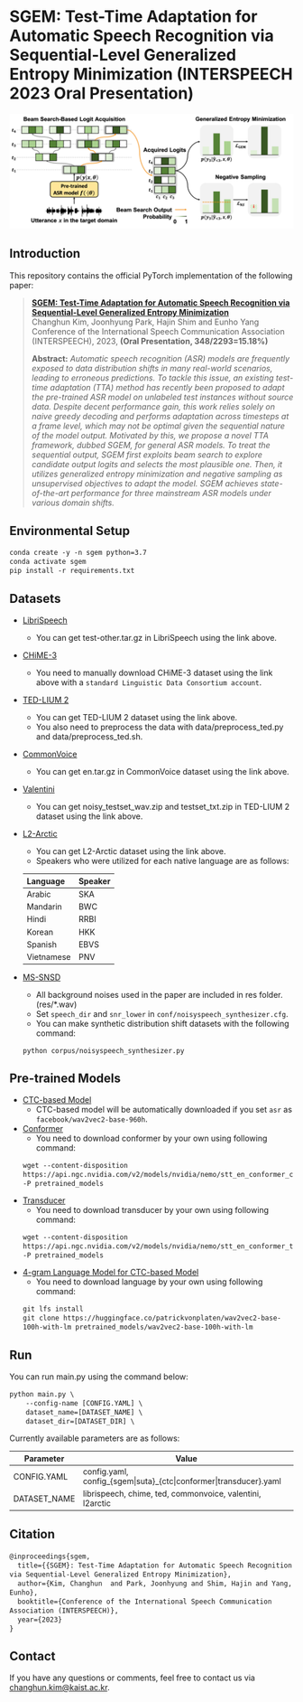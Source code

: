 # SGEM: Test-Time Adaptation for Automatic Speech Recognition via Sequential-Level Generalized Entropy Minimization (INTERSPEECH 2023 Oral Presentation)
![](res/concept_figure.png)



## Introduction
This repository contains the official PyTorch implementation of the following paper:

> [**SGEM: Test-Time Adaptation for Automatic Speech Recognition via Sequential-Level Generalized Entropy Minimization**](https://arxiv.org/abs/2306.01981)<br>
> Changhun Kim, Joonhyung Park, Hajin Shim and Eunho Yang<br>
> Conference of the International Speech Communication Association (INTERSPEECH), 2023, **(Oral Presentation, 348/2293=15.18%)**
>
> **Abstract:** *Automatic speech recognition (ASR) models are frequently exposed to data distribution shifts in many real-world scenarios, leading to erroneous predictions. To tackle this issue, an existing test-time adaptation (TTA) method has recently been proposed to adapt the pre-trained ASR model on unlabeled test instances without source data. Despite decent performance gain, this work relies solely on naive greedy decoding and performs adaptation across timesteps at a frame level, which may not be optimal given the sequential nature of the model output. Motivated by this, we propose a novel TTA framework, dubbed SGEM, for general ASR models. To treat the sequential output, SGEM first exploits beam search to explore candidate output logits and selects the most plausible one. Then, it utilizes generalized entropy minimization and negative sampling as unsupervised objectives to adapt the model. SGEM achieves state-of-the-art performance for three mainstream ASR models under various domain shifts.*



## Environmental Setup
```
conda create -y -n sgem python=3.7
conda activate sgem
pip install -r requirements.txt
```



## Datasets
- [LibriSpeech](https://www.openslr.org/12)
  - You can get test-other.tar.gz in LibriSpeech using the link above.
- [CHiME-3](https://catalog.ldc.upenn.edu/LDC2017S24)
  - You need to manually download CHiME-3 dataset using the link above with a ``standard Linguistic Data Consortium account``.
- [TED-LIUM 2](https://lium.univ-lemans.fr/ted-lium2/)
  - You can get TED-LIUM 2 dataset using the link above.
  - You also need to preprocess the data with data/preprocess_ted.py and data/preprocess_ted.sh.
- [CommonVoice](https://tinyurl.com/cvjune2020)
  - You can get en.tar.gz in CommonVoice dataset using the link above.
- [Valentini](https://datashare.ed.ac.uk/handle/10283/2791)
  - You can get noisy_testset_wav.zip and testset_txt.zip in TED-LIUM 2 dataset using the link above.
- [L2-Arctic](https://psi.engr.tamu.edu/l2-arctic-corpus/)
  - You can get L2-Arctic dataset using the link above.
  - Speakers who were utilized for each native language are as follows:

  Language | Speaker
  --- | ---
  Arabic | SKA
  Mandarin | BWC
  Hindi | RRBI
  Korean | HKK
  Spanish | EBVS
  Vietnamese | PNV
- [MS-SNSD](https://github.com/microsoft/MS-SNSD)
  - All background noises used in the paper are included in res folder. (res/*.wav)
  - Set ``speech_dir`` and ``snr_lower`` in ``conf/noisyspeech_synthesizer.cfg``.
  - You can make synthetic distribution shift datasets with the following command:
  ```
  python corpus/noisyspeech_synthesizer.py
  ```



## Pre-trained Models
- [CTC-based Model](https://huggingface.co/facebook/wav2vec2-base-960h)
  - CTC-based model will be automatically downloaded if you set ``asr`` as ``facebook/wav2vec2-base-960h``.
- [Conformer](https://catalog.ngc.nvidia.com/orgs/nvidia/teams/nemo/models/stt_en_conformer_ctc_small_ls)
  - You need to download conformer by your own using following command:
  ```
  wget --content-disposition https://api.ngc.nvidia.com/v2/models/nvidia/nemo/stt_en_conformer_ctc_small_ls/versions/1.0.0/zip -P pretrained_models
  ```
- [Transducer](https://catalog.ngc.nvidia.com/orgs/nvidia/teams/nemo/models/stt_en_conformer_transducer_small)
  - You need to download transducer by your own using following command:
  ```
  wget --content-disposition https://api.ngc.nvidia.com/v2/models/nvidia/nemo/stt_en_conformer_transducer_small/versions/1.6.0/zip -P pretrained_models
  ```
- [4-gram Language Model for CTC-based Model](https://huggingface.co/patrickvonplaten/wav2vec2-base-100h-with-lm)
  - You need to download language by your own using following command:
  ```
  git lfs install
  git clone https://huggingface.co/patrickvonplaten/wav2vec2-base-100h-with-lm pretrained_models/wav2vec2-base-100h-with-lm
  ```



## Run
You can run main.py using the command below:
```
python main.py \
    --config-name [CONFIG.YAML] \
    dataset_name=[DATASET_NAME] \
    dataset_dir=[DATASET_DIR] \
```
Currently available parameters are as follows:

  Parameter | Value
  --- | ---
  CONFIG.YAML | config.yaml, config_{sgem\|suta}_{ctc\|conformer\|transducer}.yaml
  DATASET_NAME | librispeech, chime, ted, commonvoice, valentini, l2arctic



## Citation
```
@inproceedings{sgem,
  title={{SGEM}: Test-Time Adaptation for Automatic Speech Recognition via Sequential-Level Generalized Entropy Minimization},
  author={Kim, Changhun  and Park, Joonhyung and Shim, Hajin and Yang, Eunho},
  booktitle={Conference of the International Speech Communication Association (INTERSPEECH)},
  year={2023}
}
```



## Contact
If you have any questions or comments, feel free to contact us via changhun.kim@kaist.ac.kr.
